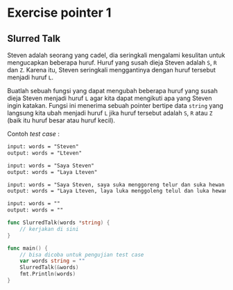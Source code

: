 # Exercise pointer 1

## Slurred Talk

Steven adalah seorang yang cadel, dia seringkali mengalami kesulitan untuk mengucapkan beberapa huruf. Huruf yang susah dieja Steven adalah `S`, `R` dan `Z`. Karena itu, Steven seringkali menggantinya dengan huruf tersebut menjadi huruf `L`.

Buatlah sebuah fungsi yang dapat mengubah beberapa huruf yang susah dieja Steven menjadi huruf `L` agar kita dapat mengikuti apa yang Steven ingin katakan. Fungsi ini menerima sebuah pointer bertipe data `string` yang langsung kita ubah menjadi huruf `L` jika huruf tersebut adalah `S`, `R` atau `Z` (baik itu huruf besar atau huruf kecil).

Contoh _test case_ :

```txt
input: words = "Steven"
output: words = "Lteven"

input: words = "Saya Steven"
output: words = "Laya Lteven"

input: words = "Saya Steven, saya suka menggoreng telur dan suka hewan zebra"
output: words = "Laya Lteven, laya luka menggoleng telul dan luka hewan lebra"

input: words = ""
output: words = ""
```

```go
func SlurredTalk(words *string) {
    // kerjakan di sini
}

func main() {
    // bisa dicoba untuk pengujian test case
    var words string = ""
    SlurredTalk(&words)
    fmt.Println(words)
}
```
